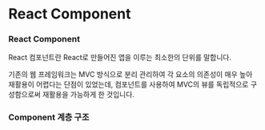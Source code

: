 # React Component

### React Component&#x20;

React 컴포넌트란 React로 만들어진 앱을 이루는 최소한의 단위를 말합니다.&#x20;

기존의 웹 프레임워크는 MVC 방식으로 분리 관리하여 각 요소의 의존성이 매우 높아 재활용이 어렵다는 단점이 있었는데, 컴포넌트를 사용하여 MVC의 뷰를 독립적으로 구성함으로써 재활용을 가능하게 한 것입니다.

### Component 계층 구조
